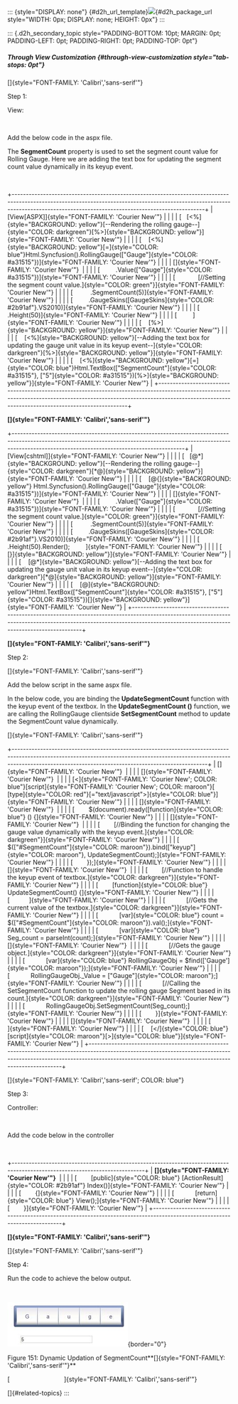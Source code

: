 ::: {style="DISPLAY: none"}
[](ms-xhelp:///?Id=d2h_url_template){#d2h_url_template}![](!package_url!){#d2h_package_url style="WIDTH: 0px; DISPLAY: none; HEIGHT: 0px"}
:::

::: {.d2h_secondary_topic style="PADDING-BOTTOM: 10pt; MARGIN: 0pt; PADDING-LEFT: 0pt; PADDING-RIGHT: 0pt; PADDING-TOP: 0pt"}
##### Through View Customization {#through-view-customization style="tab-stops: 0pt"}

[]{style="FONT-FAMILY: 'Calibri','sans-serif'"} 

Step 1:

View:

 

Add the below code in the aspx file.

The **SegmentCount** property is used to set the segment count value for Rolling Gauge. Here we are adding the text box for updating the segment count value dynamically in its keyup event.

 

+-------------------------------------------------------------------------------------------------------------------------------------------------------------------------------------------------------------------------------+
| [View\[ASPX\]]{style="FONT-FAMILY: 'Courier New'"}                                                                                                                                                                            |
|                                                                                                                                                                                                                               |
| [   [\<%]{style="BACKGROUND: yellow"}[\--Rendering the rolling gauge\--]{style="COLOR: darkgreen"}[%\>]{style="BACKGROUND: yellow"}]{style="FONT-FAMILY: 'Courier New'"}                                                      |
|                                                                                                                                                                                                                               |
| [    [\<%]{style="BACKGROUND: yellow"}[=]{style="COLOR: blue"}Html.Syncfusion().RollingGauge([\"Gauge\"]{style="COLOR: #a31515"})]{style="FONT-FAMILY: 'Courier New'"}                                                        |
|                                                                                                                                                                                                                               |
| []{style="FONT-FAMILY: 'Courier New'"}                                                                                                                                                                                        |
|                                                                                                                                                                                                                               |
| [         .Value([\"Gauge\"]{style="COLOR: #a31515"})]{style="FONT-FAMILY: 'Courier New'"}                                                                                                                                    |
|                                                                                                                                                                                                                               |
| [             [//Setting the segment count value.]{style="COLOR: green"}]{style="FONT-FAMILY: 'Courier New'"}                                                                                                                 |
|                                                                                                                                                                                                                               |
| [          .SegmentCount(5)]{style="FONT-FAMILY: 'Courier New'"}                                                                                                                                                              |
|                                                                                                                                                                                                                               |
| [         .GaugeSkins([GaugeSkins]{style="COLOR: #2b91af"}.VS2010)]{style="FONT-FAMILY: 'Courier New'"}                                                                                                                       |
|                                                                                                                                                                                                                               |
| [         .Height(50)]{style="FONT-FAMILY: 'Courier New'"}                                                                                                                                                                    |
|                                                                                                                                                                                                                               |
| [         ]{style="FONT-FAMILY: 'Courier New'"}                                                                                                                                                                               |
|                                                                                                                                                                                                                               |
| [    [%\>]{style="BACKGROUND: yellow"}]{style="FONT-FAMILY: 'Courier New'"}                                                                                                                                                   |
|                                                                                                                                                                                                                               |
| [    [\<%]{style="BACKGROUND: yellow"}[\--Adding the text box for updating the gauge unit value in its keyup event\--]{style="COLOR: darkgreen"}[%\>]{style="BACKGROUND: yellow"}]{style="FONT-FAMILY: 'Courier New'"}        |
|                                                                                                                                                                                                                               |
| [    [\<%]{style="BACKGROUND: yellow"}[=]{style="COLOR: blue"}Html.TextBox([\"SegmentCount\"]{style="COLOR: #a31515"}, [\"5\"]{style="COLOR: #a31515"})[%\>]{style="BACKGROUND: yellow"}]{style="FONT-FAMILY: 'Courier New'"} |
+-------------------------------------------------------------------------------------------------------------------------------------------------------------------------------------------------------------------------------+

**[]{style="FONT-FAMILY: 'Calibri','sans-serif'"}** 

+------------------------------------------------------------------------------------------------------------------------------------------------------------------------------------------------------------------------+
| [View\[cshtml\]]{style="FONT-FAMILY: 'Courier New'"}                                                                                                                                                                   |
|                                                                                                                                                                                                                        |
| [   [@\*]{style="BACKGROUND: yellow"}[\--Rendering the rolling gauge\--]{style="COLOR: darkgreen"}[\*@]{style="BACKGROUND: yellow"}]{style="FONT-FAMILY: 'Courier New'"}                                               |
|                                                                                                                                                                                                                        |
| [    [\@{]{style="BACKGROUND: yellow"} Html.Syncfusion().RollingGauge([\"Gauge\"]{style="COLOR: #a31515"})]{style="FONT-FAMILY: 'Courier New'"}                                                                        |
|                                                                                                                                                                                                                        |
| []{style="FONT-FAMILY: 'Courier New'"}                                                                                                                                                                                 |
|                                                                                                                                                                                                                        |
| [         .Value([\"Gauge\"]{style="COLOR: #a31515"})]{style="FONT-FAMILY: 'Courier New'"}                                                                                                                             |
|                                                                                                                                                                                                                        |
| [             [//Setting the segment count value.]{style="COLOR: green"}]{style="FONT-FAMILY: 'Courier New'"}                                                                                                          |
|                                                                                                                                                                                                                        |
| [          .SegmentCount(5)]{style="FONT-FAMILY: 'Courier New'"}                                                                                                                                                       |
|                                                                                                                                                                                                                        |
| [         .GaugeSkins([GaugeSkins]{style="COLOR: #2b91af"}.VS2010)]{style="FONT-FAMILY: 'Courier New'"}                                                                                                                |
|                                                                                                                                                                                                                        |
| [         .Height(50).Render();         ]{style="FONT-FAMILY: 'Courier New'"}                                                                                                                                          |
|                                                                                                                                                                                                                        |
| [    [}]{style="BACKGROUND: yellow"}]{style="FONT-FAMILY: 'Courier New'"}                                                                                                                                              |
|                                                                                                                                                                                                                        |
| [    [@\*]{style="BACKGROUND: yellow"}[\--Adding the text box for updating the gauge unit value in its keyup event\--]{style="COLOR: darkgreen"}[\*@]{style="BACKGROUND: yellow"}]{style="FONT-FAMILY: 'Courier New'"} |
|                                                                                                                                                                                                                        |
| [    [@]{style="BACKGROUND: yellow"}Html.TextBox([\"SegmentCount\"]{style="COLOR: #a31515"}, [\"5\"]{style="COLOR: #a31515"})[]{style="BACKGROUND: yellow"}]{style="FONT-FAMILY: 'Courier New'"}                       |
+------------------------------------------------------------------------------------------------------------------------------------------------------------------------------------------------------------------------+

**[]{style="FONT-FAMILY: 'Calibri','sans-serif'"}** 

Step 2:

[]{style="FONT-FAMILY: 'Calibri','sans-serif'"} 

Add the below script in the same aspx file.

In the below code, you are binding the **UpdateSegmentCount** function with the keyup event of the textbox. In the **UpdateSegmentCount ()** function, we are calling the RollingGauge clientside **SetSegmentCount** method to update the SegmentCount value dynamically.

[]{style="FONT-FAMILY: 'Calibri','sans-serif'"} 

+--------------------------------------------------------------------------------------------------------------------------------------------------------------------------------------------------------------------------------+
| []{style="FONT-FAMILY: 'Courier New'"}                                                                                                                                                                                         |
|                                                                                                                                                                                                                                |
| []{style="FONT-FAMILY: 'Courier New'"}                                                                                                                                                                                         |
|                                                                                                                                                                                                                                |
| [\<]{style="FONT-FAMILY: 'Courier New'; COLOR: blue"}[script]{style="FONT-FAMILY: 'Courier New'; COLOR: maroon"}[ [type]{style="COLOR: red"}[=\"text/javascript\"\>]{style="COLOR: blue"}]{style="FONT-FAMILY: 'Courier New'"} |
|                                                                                                                                                                                                                                |
| []{style="FONT-FAMILY: 'Courier New'"}                                                                                                                                                                                         |
|                                                                                                                                                                                                                                |
| [        \$(document).ready([function]{style="COLOR: blue"} () {]{style="FONT-FAMILY: 'Courier New'"}                                                                                                                          |
|                                                                                                                                                                                                                                |
| []{style="FONT-FAMILY: 'Courier New'"}                                                                                                                                                                                         |
|                                                                                                                                                                                                                                |
| [        [//Binding the function for changing the gauge value dynamically with the keyup event.]{style="COLOR: darkgreen"}]{style="FONT-FAMILY: 'Courier New'"}                                                                |
|                                                                                                                                                                                                                                |
| [            \$([\"#SegmentCount\"]{style="COLOR: maroon"}).bind([\"keyup\"]{style="COLOR: maroon"}, UpdateSegmentCount);]{style="FONT-FAMILY: 'Courier New'"}                                                                 |
|                                                                                                                                                                                                                                |
| [        });]{style="FONT-FAMILY: 'Courier New'"}                                                                                                                                                                              |
|                                                                                                                                                                                                                                |
| []{style="FONT-FAMILY: 'Courier New'"}                                                                                                                                                                                         |
|                                                                                                                                                                                                                                |
| [        [//Function to handle the keyup event of textbox.]{style="COLOR: darkgreen"}]{style="FONT-FAMILY: 'Courier New'"}                                                                                                     |
|                                                                                                                                                                                                                                |
| [        [function]{style="COLOR: blue"} UpdateSegmentCount() {]{style="FONT-FAMILY: 'Courier New'"}                                                                                                                           |
|                                                                                                                                                                                                                                |
| [           ]{style="FONT-FAMILY: 'Courier New'"}                                                                                                                                                                              |
|                                                                                                                                                                                                                                |
| [            [//Gets the current value of the textbox.]{style="COLOR: darkgreen"}]{style="FONT-FAMILY: 'Courier New'"}                                                                                                         |
|                                                                                                                                                                                                                                |
| [            [var]{style="COLOR: blue"} count = \$([\"#SegmentCount\"]{style="COLOR: maroon"}).val();]{style="FONT-FAMILY: 'Courier New'"}                                                                                     |
|                                                                                                                                                                                                                                |
| [            [var]{style="COLOR: blue"} Seg_count = parseInt(count);]{style="FONT-FAMILY: 'Courier New'"}                                                                                                                      |
|                                                                                                                                                                                                                                |
| []{style="FONT-FAMILY: 'Courier New'"}                                                                                                                                                                                         |
|                                                                                                                                                                                                                                |
| [            [//Gets the gauge object.]{style="COLOR: darkgreen"}]{style="FONT-FAMILY: 'Courier New'"}                                                                                                                         |
|                                                                                                                                                                                                                                |
| [            [var]{style="COLOR: blue"} RollingGaugeObj = \$find([\'Gauge\']{style="COLOR: maroon"});]{style="FONT-FAMILY: 'Courier New'"}                                                                                     |
|                                                                                                                                                                                                                                |
| [            RollingGaugeObj.\_Value = [\"Gauge\"]{style="COLOR: maroon"};]{style="FONT-FAMILY: 'Courier New'"}                                                                                                                |
|                                                                                                                                                                                                                                |
| [            [//Calling the SetSegmentCount function to update the rolling gauge Segment based in its count.]{style="COLOR: darkgreen"}]{style="FONT-FAMILY: 'Courier New'"}                                                   |
|                                                                                                                                                                                                                                |
| [            RollingGaugeObj.SetSegmentCount(Seg_count);]{style="FONT-FAMILY: 'Courier New'"}                                                                                                                                  |
|                                                                                                                                                                                                                                |
| [        }]{style="FONT-FAMILY: 'Courier New'"}                                                                                                                                                                                |
|                                                                                                                                                                                                                                |
| []{style="FONT-FAMILY: 'Courier New'"}                                                                                                                                                                                         |
|                                                                                                                                                                                                                                |
| [            ]{style="FONT-FAMILY: 'Courier New'"}                                                                                                                                                                             |
|                                                                                                                                                                                                                                |
| [    [\</]{style="COLOR: blue"}[script]{style="COLOR: maroon"}[\>]{style="COLOR: blue"}]{style="FONT-FAMILY: 'Courier New'"}                                                                                                   |
+--------------------------------------------------------------------------------------------------------------------------------------------------------------------------------------------------------------------------------+

[]{style="FONT-FAMILY: 'Calibri','sans-serif'; COLOR: blue"} 

Step 3:

Controller:

 

Add the code below in the controller

 

+----------------------------------------------------------------------------------------------------------------------------+
| **[]{style="FONT-FAMILY: 'Courier New'"}**                                                                                 |
|                                                                                                                            |
| [        [public]{style="COLOR: blue"} [ActionResult]{style="COLOR: #2b91af"} Index()]{style="FONT-FAMILY: 'Courier New'"} |
|                                                                                                                            |
| [        {]{style="FONT-FAMILY: 'Courier New'"}                                                                            |
|                                                                                                                            |
| [            [return]{style="COLOR: blue"} View();]{style="FONT-FAMILY: 'Courier New'"}                                    |
|                                                                                                                            |
| [        }]{style="FONT-FAMILY: 'Courier New'"}                                                                            |
+----------------------------------------------------------------------------------------------------------------------------+

**[]{style="FONT-FAMILY: 'Calibri','sans-serif'"}** 

[]{style="FONT-FAMILY: 'Calibri','sans-serif'"} 

Step 4:

Run the code to achieve the below output.

 

![Description: C:\\Users\\krishnarajd\\Desktop\\seg_count.png](ImagesExt/image57_124.jpg){border="0"}

Figure 151: Dynamic Updation of SegmentCount**[]{style="FONT-FAMILY: 'Calibri','sans-serif'"}**

[                               ]{style="FONT-FAMILY: 'Calibri','sans-serif'"}

[]{#related-topics}
:::
